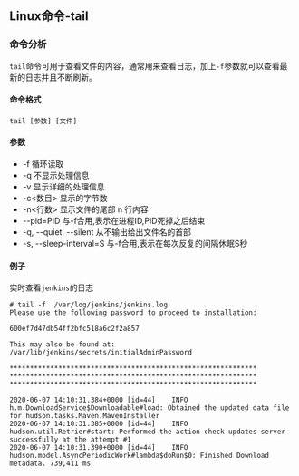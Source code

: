 ## Linux命令-tail

### 命令分析

`tail`命令可用于查看文件的内容，通常用来查看日志，加上`-f`参数就可以查看最新的日志并且不断刷新。

#### 命令格式

````
tail [参数] [文件]  
````

#### 参数

- -f 循环读取
- -q 不显示处理信息
- -v 显示详细的处理信息
- -c<数目> 显示的字节数
- -n<行数> 显示文件的尾部 n 行内容
- --pid=PID 与-f合用,表示在进程ID,PID死掉之后结束
- -q, --quiet, --silent 从不输出给出文件名的首部
- -s, --sleep-interval=S 与-f合用,表示在每次反复的间隔休眠S秒

#### 例子

实时查看`jenkins`的日志

````
# tail -f  /var/log/jenkins/jenkins.log
Please use the following password to proceed to installation:

600ef7d47db54ff2bfc518a6c2f2a857

This may also be found at: /var/lib/jenkins/secrets/initialAdminPassword

*************************************************************
*************************************************************
*************************************************************

2020-06-07 14:10:31.384+0000 [id=44]	INFO	h.m.DownloadService$Downloadable#load: Obtained the updated data file for hudson.tasks.Maven.MavenInstaller
2020-06-07 14:10:31.385+0000 [id=44]	INFO	hudson.util.Retrier#start: Performed the action check updates server successfully at the attempt #1
2020-06-07 14:10:31.390+0000 [id=44]	INFO	hudson.model.AsyncPeriodicWork#lambda$doRun$0: Finished Download metadata. 739,411 ms
````